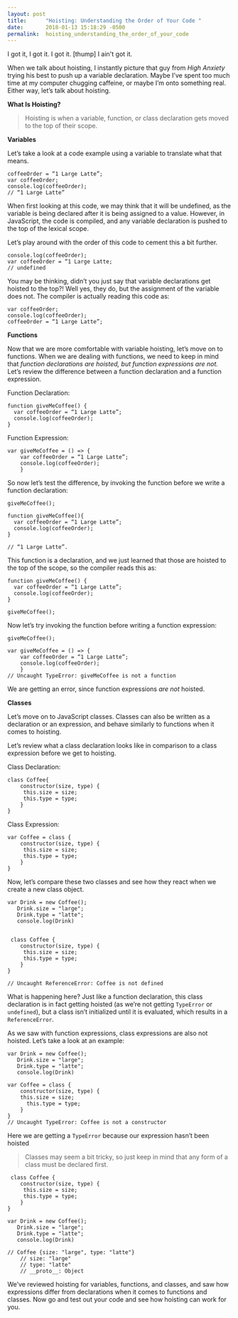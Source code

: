 ```yaml
---
layout: post
title:      "Hoisting: Understanding the Order of Your Code "
date:       2018-01-13 15:18:29 -0500
permalink:  hoisting_understanding_the_order_of_your_code
---
```


I got it, I got it. I got it. [thump] I ain't got it. 

When we talk about hoisting, I instantly picture that guy from *High Anxiety* trying his best to push up a variable declaration. Maybe I’ve spent too much time at my computer chugging caffeine, or maybe I’m onto something real. Either way, let’s talk about hoisting. 

**What Is Hoisting?**
> Hoisting is when a variable, function, or class declaration gets moved to the top of their scope.

**Variables**

Let’s take a look at a code example using a variable to translate what that means.  

```
coffeeOrder = “1 Large Latte”;
var coffeeOrder; 
console.log(coffeeOrder);
// “1 Large Latte”  
```


When first looking at this code, we may think that it will be undefined, as the variable is being declared after it is being assigned to a value. However, in JavaScript, the code is compiled, and any variable declaration is pushed to the top of the lexical scope. 

Let’s play around with the order of this code to cement this a bit further. 

```
console.log(coffeeOrder);
var coffeeOrder = “1 Large Latte;
// undefined 
```


You may be thinking, didn’t you just say that variable declarations get hoisted to the top?! Well yes, they do, but the assignment of the variable does not. The compiler is actually reading this code as:

```
var coffeeOrder; 
console.log(coffeeOrder);
coffeeOrder = “1 Large Latte”;
```


**Functions**

Now that we are more comfortable with variable hoisting, let’s move on to functions. When we are dealing with functions, we need to keep in mind that *function declarations are hoisted, but  function expressions are not.* Let’s review the difference between a function declaration and a function expression. 

Function Declaration: 
```
function giveMeCoffee() {
  var coffeeOrder = “1 Large Latte”;
  console.log(coffeeOrder); 
} 
```

Function Expression:
```
var giveMeCoffee = () => {
	var coffeeOrder = “1 Large Latte”;
	console.log(coffeeOrder);
	}
```

So now let’s test the difference, by invoking the function before we write a function declaration: 


```
giveMeCoffee();

function giveMeCoffee(){
  var coffeeOrder = “1 Large Latte”;
  console.log(coffeeOrder); 
} 

// “1 Large Latte”. 
```

This function is a declaration, and we just learned that those are hoisted to the top of the scope, so the compiler reads this as:


```
function giveMeCoffee() {
  var coffeeOrder = “1 Large Latte”;
  console.log(coffeeOrder); 
} 

giveMeCoffee();
```


Now let’s try invoking the function before writing a function expression:

```
giveMeCoffee();

var giveMeCoffee = () => {
	var coffeeOrder = “1 Large Latte”;
	console.log(coffeeOrder);
	}
// Uncaught TypeError: giveMeCoffee is not a function
```
    
We are getting an error, since function expressions *are not* hoisted.

**Classes**

Let’s move on to JavaScript classes. Classes can also be written as a declaration or an expression, and behave similarly to functions when it comes to hoisting.  

Let’s review what a class declaration looks like in comparison to a class expression before we get to hoisting. 

Class Declaration:

```
class Coffee{
	constructor(size, type) {
	 this.size = size;
	 this.type = type;
	}
}
```

Class Expression:

```
var Coffee = class {
	constructor(size, type) {
	 this.size = size;
	 this.type = type;
	}
}
```

Now, let’s compare these two classes and see how they react when we create a new class object. 


```
var Drink = new Coffee();
   Drink.size = "large";
   Drink.type = "latte";
   console.log(Drink)


 class Coffee {
	constructor(size, type) {
	 this.size = size;
	 this.type = type;
	}
}

// Uncaught ReferenceError: Coffee is not defined
```

What is happening here? Just like a function declaration, this class declaration is in fact getting hoisted (as we’re not getting `TypeError` or `undefined`), but a class isn’t initialized until it is evaluated, which results in a `ReferenceError`. 

As we saw with function expressions, class expressions are also not hoisted. Let’s take a look at an example:

```
var Drink = new Coffee();
   Drink.size = "large";
   Drink.type = "latte";
   console.log(Drink)

var Coffee = class {
	constructor(size, type) {
  	this.size = size;
	  this.type = type;
	}
}
// Uncaught TypeError: Coffee is not a constructor
```

Here we are getting a `TypeError` because our expression hasn’t been hoisted

> Classes may seem a bit tricky, so just keep in mind that any form of a class must be declared first.
> 

```
 class Coffee {
	constructor(size, type) {
	 this.size = size;
	 this.type = type;
	}
}

var Drink = new Coffee();
   Drink.size = "large";
   Drink.type = "latte";
   console.log(Drink)

// Coffee {size: "large", type: "latte"}
	// size: "large"
	// type: "latte"
	// __proto__: Object 
```

We’ve reviewed hoisting for variables, functions, and classes, and saw how expressions differ from declarations when it comes to functions and classes. Now go and test out your code and see how hoisting can work for you. 
